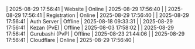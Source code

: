 | 2025-08-29 17:56:41 | Website | Online | 2025-08-29 17:56:40 |
| 2025-08-29 17:56:41 | Registration | Online | 2025-08-29 17:56:40 |
| 2025-08-29 17:56:41 | Auth Server | Offline | 2025-08-18 09:33:31 |
| 2025-08-29 17:56:41 | Kezan (PvE) | Offline | 2025-08-03 17:58:02 |
| 2025-08-29 17:56:41 | Gurubashi (PvP) | Offline | 2025-08-23 21:44:06 |
| 2025-08-29 17:56:41 | Cloudflare | Online | 2025-08-29 17:56:40 |
